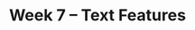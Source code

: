 ---
    title: Week 7 – Text Features
    weekNumber: 7
    days:
      - date: 2023-2-20
        events:
          "N/A (Presidents' Day)":
      - date: 2023-2-21
        events:
          "**Lab 6**{: .label .label-lab } **HTTP and HTML (due 2/21)**":
      - date: 2023-2-22
        events:
          "**LEC 17**{: .label .label-lecture } Text Features":
            "[Ch. 8.1-8.2](https://notes.dsc80.com/content/08/introduction.html)"
          "**DIS 7**{: .label .label-disc } Lab 6 Reflection (due 2/25)":
                
      - date: 2023-2-23
        events:
          "**PROJ 3**{: .label .label-proj } **Exploratory Data Analysis 📊 (due 2/23)**":
      - date: 2023-2-24
        events:
          "**LEC 18**{: .label .label-lecture } Text Features, Continued":
            "[Ch. 9.2](https://notes.dsc80.com/content/09/data-pipelines.html)"
                
---